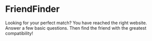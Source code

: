 # FriendFinder

Looking for your perfect match? You have reached the right website.
Answer a few basic questions.
Then find the friend with the greatest compatibility!
